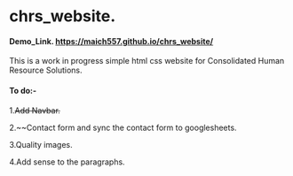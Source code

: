 # chrs_website.

####  Demo_Link. https://maich557.github.io/chrs_website/ 

This is a work in progress simple html css website for Consolidated Human Resource Solutions.

#### To do:-
1.~~Add Navbar.~~

2.~~Contact form and sync the contact form to googlesheets.

3.Quality images.

4.Add sense to the paragraphs.
